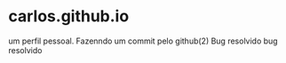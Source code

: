# carlos.github.io
um perfil pessoal. Fazenndo um commit pelo github(2)
Bug resolvido
bug resolvido

